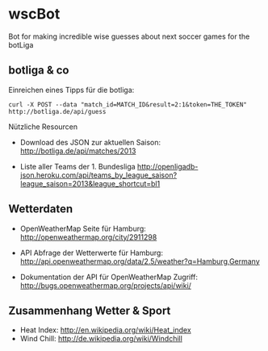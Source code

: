 wscBot
======

Bot for making incredible wise guesses about next soccer games for the botLiga

## botliga & co ##

Einreichen eines Tipps für die botliga:

    curl -X POST --data "match_id=MATCH_ID&result=2:1&token=THE_TOKEN" http://botliga.de/api/guess

Nützliche Resourcen

  * Download des JSON zur aktuellen Saison:
    http://botliga.de/api/matches/2013

  * Liste aller Teams der 1. Bundesliga
    http://openligadb-json.heroku.com/api/teams_by_league_saison?league_saison=2013&league_shortcut=bl1


## Wetterdaten ##

  * OpenWeatherMap Seite für Hamburg: http://openweathermap.org/city/2911298

  * API Abfrage der Wetterwerte für Hamburg:
    http://api.openweathermap.org/data/2.5/weather?q=Hamburg,Germany

  * Dokumentation der API für OpenWeatherMap Zugriff:
    http://bugs.openweathermap.org/projects/api/wiki/


## Zusammenhang Wetter & Sport ##

  * Heat Index: http://en.wikipedia.org/wiki/Heat_index
  * Wind Chill: http://de.wikipedia.org/wiki/Windchill
